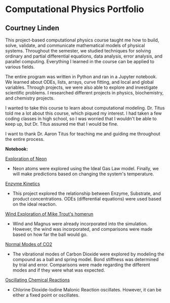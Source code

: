 # Computational Physics Portfolio
## Courtney Linden

This project-based computational physics course taught me how to build, solve, validate, and communicate mathematical models of physical systems. Throughout the semester, we studied techniques for solving ordinary and partial differential equations, data analysis, error analysis, and parallel computing. Everything I learned in the course can be applied to various fields.

The entire program was written in Python and ran in a Jupyter notebook. We learned about ODEs, lists, arrays, curve fitting, and local and global variables. Through projects, we were also able to explore and investigate scientific problems. I researched different projects in physics, biochemistry, and chemistry projects.

I wanted to take this course to learn about computational modeling. Dr. Titus told me a lot about this course, which piqued my interest. I had taken a few coding classes in high school, so I was worried that I wouldn't be able to keep up, but Dr. Titus assured me that I would be fine.

I want to thank Dr. Aaron Titus for teaching me and guiding me throughout the entire process.


**Notebook:**

[Exploration of Neon](https://github.com/clinden7/CP-Portfolio-/blob/3df89dcb6cafbc2790706f0add30208287a9101b/Exploration-of-Neon.ipynb)
* Neon atoms were explored using the Ideal Gas Law model. Finally, we will make predictions based on changing the system's temperature. 

[Enzyme Kinetics](https://github.com/clinden7/CP-Portfolio-/blob/60779ccf880b4e386bbf270acae5c45670bc421f/Enzyme-Kinetics.ipynb)
* This project explored the relationship between Enzyme, Substrate, and product concentrations. ODEs (differential equations) were used based on the ideal reaction. 

[Wind Exploration of Mike Trout's homerun](https://github.com/clinden7/CP-Portfolio-/blob/3df89dcb6cafbc2790706f0add30208287a9101b/Wind-Exploration.ipynb)
* Wind and Magnus were already incorporated into the simulation. However, the wind was incorporated, and comparisons were made based on how far the ball would go.

[Normal Modes of CO2](https://github.com/clinden7/CP-Portfolio-/blob/8cdc1370ac6d15567a9911109bbf442bd6b2bb31/Normal-Modes-of-CO2.ipynb)
* The vibrational modes of Carbon Dioxide were explored by modeling the compound as a ball and spring model. Bond stiffness was determined by trial and error. Comparisons were made regarding the different modes and if they were what was expected. 

[Oscillating Chemical Reactions](https://github.com/clinden7/CP-Portfolio-/blob/3df89dcb6cafbc2790706f0add30208287a9101b/Oscillating-Chemical-Reactions.ipynb)
* Chlorine Dioxide-Iodine Malonic Reaction oscillates. However, it can be either a fixed point or oscillates. 



